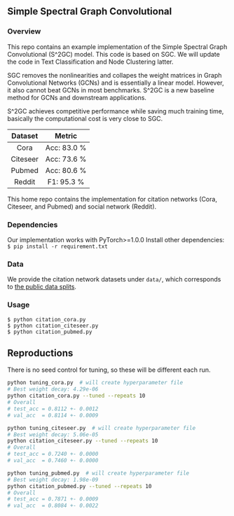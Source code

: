 ## Simple Spectral Graph Convolutional

### Overview
This repo contains an example implementation of the Simple Spectral Graph Convolutional (S^2GC) model.
This code is based on SGC. We will update the code in Text Classification and Node Clustering latter. 

SGC removes the nonlinearities and collapes the weight matrices in Graph Convolutional Networks (GCNs) and is essentially a linear model. However, it also cannot beat GCNs in most benchmarks. S^2GC is a new baseline method for GCNs and downstream applications.

S^2GC achieves competitive performance while saving much training time, basically the computational cost is very close to SGC.

Dataset | Metric |
:------:|:------:|
Cora    | Acc: 83.0 %
Citeseer| Acc: 73.6 %
Pubmed  | Acc: 80.6 %
Reddit  | F1:  95.3 %

This home repo contains the implementation for citation networks (Cora, Citeseer, and Pubmed) and social network (Reddit).


### Dependencies
Our implementation works with PyTorch>=1.0.0 Install other dependencies: `$ pip install -r requirement.txt`

### Data
We provide the citation network datasets under `data/`, which corresponds to [the public data splits](https://github.com/tkipf/gcn/tree/master/gcn/data).

### Usage

```
$ python citation_cora.py
$ python citation_citeseer.py 
$ python citation_pubmed.py 
```

## Reproductions

There is no seed control for tuning, so these will be different each run.

```bash
python tuning_cora.py  # will create hyperparameter file
# Best weight decay: 4.29e-06
python citation_cora.py --tuned --repeats 10
# Overall
# test_acc = 0.8112 +- 0.0012
# val_acc  = 0.8114 +- 0.0009

python tuning_citeseer.py  # will create hyperparameter file
# Best weight decay: 5.06e-05
python citation_citeseer.py --tuned --repeats 10
# Overall
# test_acc = 0.7240 +- 0.0000
# val_acc  = 0.7460 +- 0.0000

python tuning_pubmed.py  # will create hyperparameter file
# Best weight decay: 1.98e-09
python citation_pubmed.py --tuned --repeats 10
# Overall
# test_acc = 0.7871 +- 0.0009
# val_acc  = 0.8084 +- 0.0022
```
